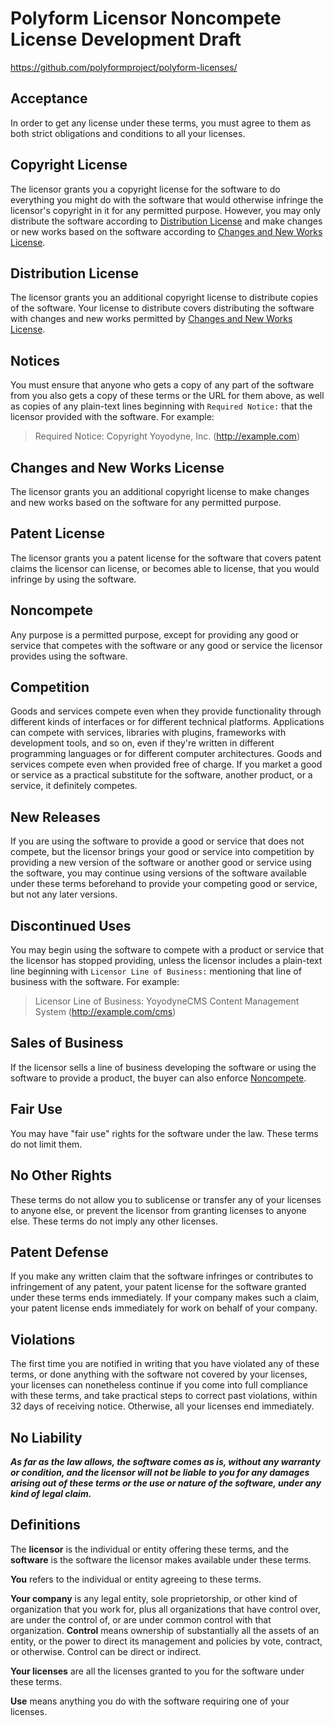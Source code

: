 # Polyform Licensor Noncompete License Development Draft

<https://github.com/polyformproject/polyform-licenses/>

## Acceptance

In order to get any license under these terms, you must agree to them as both strict obligations and conditions to all your licenses.

## Copyright License

The licensor grants you a copyright license for the software to do everything you might do with the software that would otherwise infringe the licensor's copyright in it for any permitted purpose.  However, you may only distribute the software according to [Distribution License](#distribution-license) and make changes or new works based on the software according to [Changes and New Works License](#changes-and-new-works-license).

## Distribution License

The licensor grants you an additional copyright license to distribute copies of the software.  Your license to distribute covers distributing the software with changes and new works permitted by [Changes and New Works License](#changes-and-new-works-license).

## Notices

You must ensure that anyone who gets a copy of any part of the software from you also gets a copy of these terms or the URL for them above, as well as copies of any plain-text lines beginning with `Required Notice:` that the licensor provided with the software.  For example:

> Required Notice: Copyright Yoyodyne, Inc. (http://example.com)

## Changes and New Works License

The licensor grants you an additional copyright license to make changes and new works based on the software for any permitted purpose.

## Patent License

The licensor grants you a patent license for the software that covers patent claims the licensor can license, or becomes able to license, that you would infringe by using the software.

## Noncompete

Any purpose is a permitted purpose, except for providing any good or service that competes with the software or any good or service the licensor provides using the software.

## Competition

Goods and services compete even when they provide functionality through different kinds of interfaces or for different technical platforms.  Applications can compete with services, libraries with plugins, frameworks with development tools, and so on, even if they're written in different programming languages or for different computer architectures.  Goods and services compete even when provided free of charge.  If you market a good or service as a practical substitute for the software, another product, or a service, it definitely competes.

## New Releases

If you are using the software to provide a good or service that does not compete, but the licensor brings your good or service into competition by providing a new version of the software or another good or service using the software, you may continue using versions of the software available under these terms beforehand to provide your competing good or service, but not any later versions.

## Discontinued Uses

You may begin using the software to compete with a product or service that the licensor has stopped providing, unless the licensor includes a plain-text line beginning with `Licensor Line of Business:` mentioning that line of business with the software.  For example:

> Licensor Line of Business: YoyodyneCMS Content Management System (http://example.com/cms)

## Sales of Business

If the licensor sells a line of business developing the software or using the software to provide a product, the buyer can also enforce [Noncompete](#noncompete).

## Fair Use

You may have "fair use" rights for the software under the law. These terms do not limit them.

## No Other Rights

These terms do not allow you to sublicense or transfer any of your licenses to anyone else, or prevent the licensor from granting licenses to anyone else.  These terms do not imply any other licenses.

## Patent Defense

If you make any written claim that the software infringes or contributes to infringement of any patent, your patent license for the software granted under these terms ends immediately. If your company makes such a claim, your patent license ends immediately for work on behalf of your company.

## Violations

The first time you are notified in writing that you have violated any of these terms, or done anything with the software not covered by your licenses, your licenses can nonetheless continue if you come into full compliance with these terms, and take practical steps to correct past violations, within 32 days of receiving notice.  Otherwise, all your licenses end immediately.

## No Liability

***As far as the law allows, the software comes as is, without any warranty or condition, and the licensor will not be liable to you for any damages arising out of these terms or the use or nature of the software, under any kind of legal claim.***

## Definitions

The **licensor** is the individual or entity offering these terms, and the **software** is the software the licensor makes available under these terms.

**You** refers to the individual or entity agreeing to these terms.

**Your company** is any legal entity, sole proprietorship, or other kind of organization that you work for, plus all organizations that have control over, are under the control of, or are under common control with that organization.  **Control** means ownership of substantially all the assets of an entity, or the power to direct its management and policies by vote, contract, or otherwise.  Control can be direct or indirect.

**Your licenses** are all the licenses granted to you for the software under these terms.

**Use** means anything you do with the software requiring one of your licenses.
